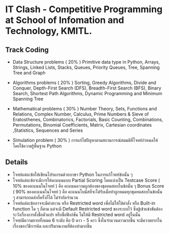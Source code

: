 # IT Clash - Competitive Programming at School of Infomation and Technology, KMITL.
## Track Coding

- Data Structure problems ( 20% )
Primitive data type in Python, Arrays, Strings, Linked Lists, Stacks, Queues, Priority Queues, Tree, Spanning Tree and Graph

- Algorithms problems ( 20% )
Sorting, Greedy Algorithms, Divide and Conquer, Depth-First Search (DFS), Breadth-First Search (BFS), Binary Search, Shortest Path Algorithms, Dynamic Programming and Minimum Spanning Tree

- Mathematical problems ( 30% )
Number Theory, Sets, Functions and Relations, Complex Number, Calculus, Prime Numbers & Sieve of Eratosthenes, Combinatorics, Factorials, Basic Counting, Combinations, Permutations, Binomial Coefficients, Matrix, Cartesian coordinates ,Statistics, Sequences and Series

- Simulation problem ( 30% )
การแก้ไขปัญหาตามสถานการณ์สมมติที่โจทย์กำหนดให้ โดยใช้ความรู้พื้นฐาน Python


## Details
- โจทย์แต่ละข้อให้เขียนโปรแกรมด้วยภาษา Python ในการแก้โจทย์ข้อนั้น ๆ
- โจทย์แต่ละข้อจะมีการให้คะแนนแบบ Partial Scoring โดยแบ่งเป็น
    Testcase Score ( 10% ของคะแนนในโจทย์ ) คือ คะแนนความถูกต้องของชุดทดสอบในข้อนั้น ๆ
    Bonus Score ( 90% ของคะแนนในโจทย์ ) คือ คะแนนโบนัสที่จะได้รับเมื่อทำถูกหมดทุกชุดทดสอบในข้อนั้น ๆ
    สามารถกดส่งกี่ครั้งก็ได้ ไม่จำกัดจำนวน
- โจทย์แต่ละข้ออาจจะมีคำสงวน หรือ Restricted word เพื่อไม่ให้ใช้คำสั่ง หรือ Built-in function ใด ๆ ก็ตาม แต่จะมี   Default Restricted word   ของระบบไว้ ซึ่งผู้เข้าแข่งขันต้องระวังเรื่องการตั้งชื่อตัวแปร หรือชื่อฟังก์ชัน ไม่ให้มี  Restricted word  อยู่ในนั้น
- โจทย์มีความยากทั้งหมด 6 ระดับ คือ 0 ดาว - 5 ดาว ซึ่งในจำนวนดาวมากขึ้น จะมีความยากในเรื่องของวิธีการคิด และปริมาณงานที่ต้องทำมากขึ้น
